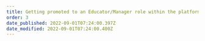 ```yaml
---
title: Getting promoted to an Educator/Manager role within the platform
order: 3
date_published: 2022-09-01T07:24:00.397Z
date_modified: 2022-09-01T07:24:00.400Z
---
```


